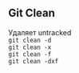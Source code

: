 ## Git Clean
Удаляет untracked  
`git clean -d`  
`git clean -x`  
`git clean -f`  
`git clean -dxf`

